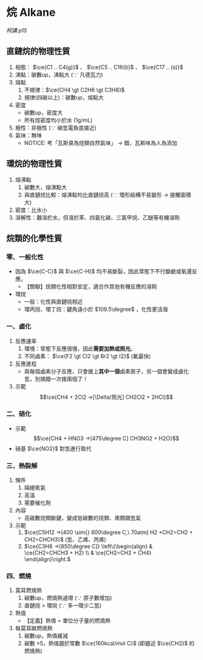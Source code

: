 # 烷 Alkane
*柯講 p15*
## 直鏈烷的物理性質
1. 相態： $\ce{C1 .. C4(g)}$ 、 $\ce{C5 .. C16(l)}$ 、 $\ce{C17 .. (s)}$
2. 沸點：碳數up，沸點大 ($\because$ 凡德瓦力)
3. 熔點
	1. 不規律：$\ce{CH4 \gt C2H6 \gt C3H8}$
	2. 規律(四碳以上)：碳數up，熔點大
4. 密度
	- 碳數up，密度大
	- 所有烴密度均小於水 (1g/mL)
5. 極性：非極性 ($\because$ 碳氫電負度接近)
6. 氣味：無味
	- NOTICE: 考「瓦斯臭為烴類自然氣味」 -> 錯，瓦斯味為人為添加
## 環烷的物理性質
1. 熔沸點
	1. 碳數大，熔沸點大
	2. 與直鏈烷比較：熔沸點均比直鏈烷高 ($\because$ 環形結構不易變形 $\to$ 接觸面積大)
2. 密度：比水小
3. 溶解性：難溶於水，但溶於苯、四氯化碳、三氯甲烷、乙醚等有機溶劑
## 烷類的化學性質
### 零、一般化性
- 因為 $\ce{C-C}$ 與 $\ce{C-H}$ 均不易斷裂，因此常態下不行酸鹼或氧還反應。
	- 【關聯】烷類化性相對安定，適合作其他有機反應的溶劑
- 環烷
	- 一般：化性與直鏈烷相近
	- 環丙烷、環丁烷：鍵角遠小於 $109.5\degree$ ，化性更活潑
### 一、鹵化
1. 反應速率
	1. 環境：常態下反應很慢，因此**需要加熱或照光**。
	2. 不同鹵素： $\ce{F2 \gt Cl2 \gt Br2 \gt I2}$ (氟最快)
2. 反應進程
	- 與每個鹵素分子反應，只會接上**其中一個**鹵素原子，另一個會變成鹵化氫，別搞錯一次接兩個了！
3. 示範 $$\ce{CH4 + 2Cl2 ->[\Delta/照光] CH2Cl2 + 2HCl}$$
### 二、硝化
- 示範 $$\ce{CH4 + HNO3 ->[475\degree C] CH3NO2 + H2O}$$
- 硝基 $\ce{NO2}$ 對氫進行取代

### 三、熱裂解
1. 條件
	1. 隔絕氧氣
	2. 高溫
	3. 需要催化劑
2. 內容
	- 高碳數烷類斷鍵，變成低碳數的烷類、烯類跟氫氣
3. 示範
	1. $\ce{C5H12 ->[400 \sim{} 600\degree C,\ 70atm] H2 +CH2=CH2 + CH2=CHCH3}$ (氫、乙烯、丙烯)
	2. $\ce{C3H8 ->[850\degree C]} \left\{\begin{align} & \ce{CH2=CHCH3 + H2} \\ & \ce{CH2=CH2 + CH4} \end{align}\right.$
### 四、燃燒
1. 莫耳燃燒熱
	1. 碳數up，燃燒熱遽增 ($\because$ 原子數增加)
	2. 直鏈烷 > 環烷 ($\because$ 多一環少二氫)
2. 熱值
	- 【定義】熱值 = 單位分子量的燃燒熱
3. 每莫耳碳燃燒熱
	1. 碳數up，熱值緩減
	2. 碳數 >5，熱值趨於常數 $\ce{160kcal/mol C}$ (即趨近 $\ce{CH2}$ 的燃燒熱)